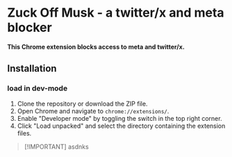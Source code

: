 # Zuck Off Musk - a twitter/x and meta blocker
**This Chrome extension blocks access to meta and twitter/x.**

## Installation

### load in dev-mode
1. Clone the repository or download the ZIP file.
2. Open Chrome and navigate to `chrome://extensions/`.
3. Enable "Developer mode" by toggling the switch in the top right corner.
4. Click "Load unpacked" and select the directory containing the extension files.

> [!IMPORTANT] asdnks